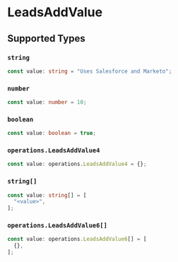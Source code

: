 # LeadsAddValue


## Supported Types

### `string`

```typescript
const value: string = "Uses Salesforce and Marketo";
```

### `number`

```typescript
const value: number = 10;
```

### `boolean`

```typescript
const value: boolean = true;
```

### `operations.LeadsAddValue4`

```typescript
const value: operations.LeadsAddValue4 = {};
```

### `string[]`

```typescript
const value: string[] = [
  "<value>",
];
```

### `operations.LeadsAddValue6[]`

```typescript
const value: operations.LeadsAddValue6[] = [
  {},
];
```

